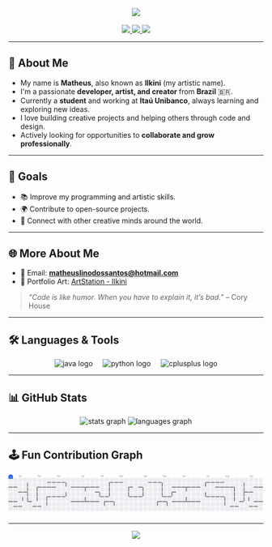 <!-- Banner -->
<p align="center">
  <img src="https://capsule-render.vercel.app/api?type=waving&color=gradient&height=180&section=header&text=Hi%20there%20👋%2C%20I'm%20Matheus%20Lino&fontSize=35&fontAlignY=35&animation=twinkling" />
</p>

<!-- Badges -->
<p align="center">
  <a href="mailto:matheuslinodossantos@hotmail.com">
    <img src="https://img.shields.io/badge/Email-0078D4?style=for-the-badge&logo=microsoft-outlook&logoColor=white" />
  </a>
  <a href="https://www.artstation.com/ilkini" target="_blank">
    <img src="https://img.shields.io/badge/ArtStation-13AFF0?style=for-the-badge&logo=artstation&logoColor=white" />
  </a>
  <a href="https://github.com/Matheuslino-java" target="_blank">
    <img src="https://img.shields.io/badge/GitHub-181717?style=for-the-badge&logo=github&logoColor=white" />
  </a>
</p>

---

## 🎨 About Me

- My name is **Matheus**, also known as **Ilkini** (my artistic name).
- I'm a passionate **developer, artist, and creator** from **Brazil** 🇧🇷.
- Currently a **student** and working at **Itaú Unibanco**, always learning and exploring new ideas.
- I love building creative projects and helping others through code and design.
- Actively looking for opportunities to **collaborate and grow professionally**.

---

## 🚀 Goals

- 📚 Improve my programming and artistic skills.  
- 🌍 Contribute to open-source projects.  
- 🤝 Connect with other creative minds around the world.  

---

## 🌐 More About Me

- 📧 Email: **matheuslinodossantos@hotmail.com**  
- 🎨 Portfolio Art: [ArtStation - Ilkini](https://www.artstation.com/ilkini)  

> *“Code is like humor. When you have to explain it, it’s bad.”* – Cory House  

---

## 🛠️ Languages & Tools

<div align="center">
  <img src="https://cdn.jsdelivr.net/gh/devicons/devicon/icons/java/java-original.svg" height="40" alt="java logo" />
  <img width="12" />
  <img src="https://cdn.simpleicons.org/python/3776AB" height="40" alt="python logo" />
  <img width="12" />
  <img src="https://cdn.jsdelivr.net/gh/devicons/devicon/icons/cplusplus/cplusplus-original.svg" height="40" alt="cplusplus logo" />
</div>

---

## 📊 GitHub Stats

<div align="center">
  <img src="https://github-readme-stats.vercel.app/api?username=Matheuslino-java&show_icons=true&include_all_commits=true&count_private=true&theme=dracula&hide_border=false" height="150" alt="stats graph" />
  <img src="https://github-readme-stats.vercel.app/api/top-langs?username=Matheuslino-java&layout=compact&langs_count=5&theme=dracula&hide_border=false" height="150" alt="languages graph" />
</div>

---

## 🕹️ Fun Contribution Graph

<picture>
  <source media="(prefers-color-scheme: dark)" srcset="https://raw.githubusercontent.com/Matheuslino-java/Matheuslino-java/output/pacman-contribution-graph-dark.svg">
  <source media="(prefers-color-scheme: light)" srcset="https://raw.githubusercontent.com/Matheuslino-java/Matheuslino-java/output/pacman-contribution-graph.svg">
  <img alt="pacman contribution graph" src="https://raw.githubusercontent.com/Matheuslino-java/Matheuslino-java/output/pacman-contribution-graph.svg">
</picture>

---

<!-- Footer Banner -->
<p align="center">
  <img src="https://capsule-render.vercel.app/api?type=waving&color=gradient&height=120&section=footer" />
</p>
